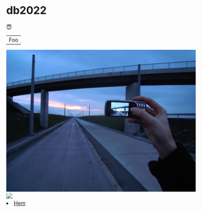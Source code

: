 # db2022
😇

<table>
    <tr>
        <td>Foo</td>
    </tr>
</table>
<img src="pic.png">
<img src ="https://img.freepik.com/premium-vector/abstract-dynamic-blue-orange-background_67845-1390.jpg?w=2000">
<li><a href="https://htmlpreview.github.io/?https://github.com/sakariye22/db2022/blob/main/index.html">Hem</a></li>
      
        
    

